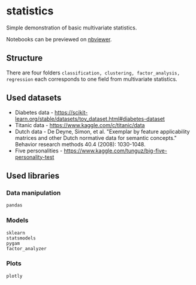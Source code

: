 # statistics

Simple demonstration of basic multivariate statistics.

Notebooks can be previewed on [nbviewer](https://nbviewer.jupyter.org/github/mikulatomas/statistics/tree/main/).

## Structure
There are four folders ```classification, clustering, factor_analysis, regression``` each corresponds to one field from multivariate statistics.

## Used datasets
* Diabetes data - https://scikit-learn.org/stable/datasets/toy_dataset.html#diabetes-dataset
* Titanic data - https://www.kaggle.com/c/titanic/data
* Dutch data - De Deyne, Simon, et al. "Exemplar by feature applicability matrices and other Dutch normative data for semantic concepts." Behavior research methods 40.4 (2008): 1030-1048.
* Five personalities - https://www.kaggle.com/tunguz/big-five-personality-test

## Used libraries
### Data manipulation
```
pandas
```

### Models
```
sklearn
statsmodels
pygam
factor_analyzer
```

### Plots
```
plotly
```

